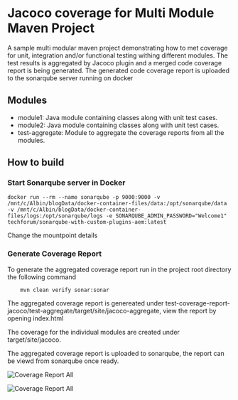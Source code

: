 # Jacoco coverage for Multi Module Maven Project

A sample multi modular maven project demonstrating how to met coverage for unit, integration and/or functional testing withing different modules. The test results is aggregated by Jacoco plugin and a merged code coverage report is being generated. The generated code coverage report is uploaded to the sonarqube server running on docker

## Modules

* module1: Java module containing classes along with unit test cases.
* module2: Java module containing classes along with unit test cases.
* test-aggregate: Module to aggregate the coverage reports from all the modules.

## How to build

### Start Sonarqube server in Docker

```
docker run --rm --name sonarqube -p 9000:9000 -v /mnt/c/Albin/blogData/docker-container-files/data:/opt/sonarqube/data -v /mnt/c/Albin/blogData/docker-container-files/logs:/opt/sonarqube/logs -e SONARQUBE_ADMIN_PASSWORD="Welcome1" techforum/sonarqube-with-custom-plugins-aem:latest
```
Change the mountpoint details

### Generate Coverage Report

To generate the aggregated coverage  report run in the project root directory the following command 

```
    mvn clean verify sonar:sonar
```

The aggregated coverage report is genereated under test-coverage-report-jacoco/test-aggregate/target/site/jacoco-aggregate, view the report by opening index.html

The coverage for the individual modules are created under target/site/jacoco.

The aggregated coverage report is uploaded to sonarqube, the report can be viewd from sonarqube once ready.

![Coverage Report All](merged-coverage-report-all.png)

![Coverage Report All](merged-coverage-report-all.png)